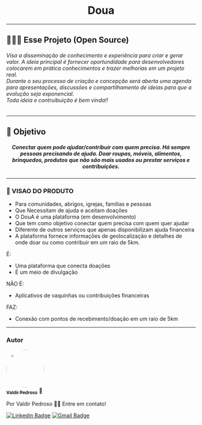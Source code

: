 
<h1 align="center">Doua</h1>

---

## 👨🏽‍💻 Esse Projeto (Open Source)
<h6 align="left">Visa a disseminação de conhecimento e experiência para criar e gerar valor. A ideia principal é fornecer oportundidade para desenvolvedores colocarem em prática conhecimentos e trazer melhorias em um projeto real. </br>
Durante o seu processo de criação e concepção será aberta uma agenda para apresentações, discussões e compartilhamento de ideias para que a evolução seja exponencial.</br>
Toda ideia e contruibuição é bem vinda!! </h6>

---

## 🎯 Objetivo

<h5 align="center">Conectar quem pode ajudar/contribuir com quem precisa. 
Há sempre pessoas precisando de ajuda. Doar roupas, móveis, alimentos, brinquedos, produtos que não são mais usados ou prestar serviços e contribuições.</h5>

---

### 👀 VISAO DO PRODUTO

- Para comunidades, abrigos, igrejas, familias e pessoas
- Que Necessitam de ajuda e aceitam doações
- O DouA é uma plataforma (em desenvolvimento)
- Que tem como objetivo conectar quem precisa com quem quer ajudar
- Diferente de outros serviços que apenas disponibilizam ajuda financeira
- A plataforma fornece informações de geolocalização e detalhes de onde doar ou como contribuir em um raio de 5km.

É:
 - Uma plataforma que conecta doações 
 - É um meio de divulgação

NÃO É:
 - Aplicativos de vaquinhas ou contribuições financeiras

FAZ:
- Conexão com pontos de recebimento/doação em um  raio de 5km

---

### Autor

<a href="http://valdirpedroso.com">
 <img style="border-radius: 50%;" src="http://www.valdirpedroso.com/img/profile.png" width="100px;" alt=""/>
 <br />
 <sub><b>Valdir Pedroso</b></sub></a> <a>🚀</a>


Por Valdir Pedroso 👋🏽 Entre em contato!

[![Linkedin Badge](https://img.shields.io/badge/-VALDIR-blue?style=flat-square&logo=Linkedin&logoColor=white&link=https://www.linkedin.com/in/pedrvaldir/)](https://www.linkedin.com/in/pedrvaldir/) 
[![Gmail Badge](https://img.shields.io/badge/-contato@valdirpedroso.com-c14438?style=flat-square&logo=Gmail&logoColor=white&link=mailto:contato@valdirpedroso.com)](mailto:contato@valdirpedroso.com)